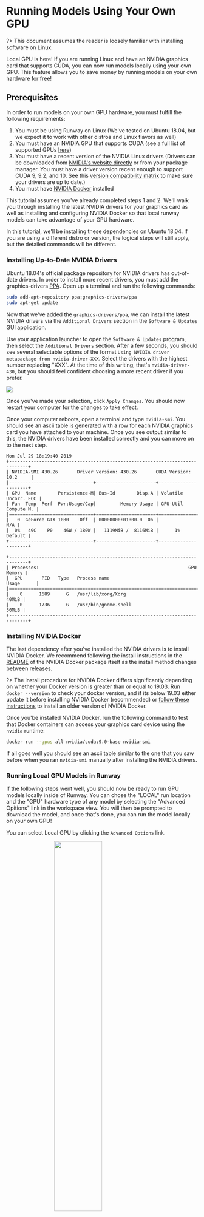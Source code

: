 # Running Models Using Your Own GPU

?> This document assumes the reader is loosely familiar with installing software on Linux.

Local GPU is here! If you are running Linux and have an NVIDIA graphics card that supports CUDA, you can now run models locally using your own GPU. This feature allows you to save money by running models on your own hardware for free!

## Prerequisites

In order to run models on your own GPU hardware, you must fulfill the following requirements:

1. You must be using Runway on Linux (We've tested on Ubuntu 18.04, but we expect it to work with other distros and Linux flavors as well)
1. You must have an NVIDIA GPU that supports CUDA (see a full list of supported GPUs [here](https://www.geforce.com/hardware/technology/cuda/supported-gpus))
1. You must have a recent version of the NVIDIA Linux drivers (Drivers can be downloaded from [NVIDIA's website directly](https://www.geforce.com/drivers) or from your package manager. You must have a driver version recent enough to support CUDA 9, 9.2, and 10. See this [version compatibility matrix](https://github.com/NVIDIA/nvidia-docker/wiki/CUDA#requirements) to make sure your drivers are up to date.)
1. You must have [NVIDIA Docker](https://github.com/NVIDIA/nvidia-docker) installed

This tutorial assumes you've already completed steps 1 and 2. We'll walk you through installing the latest NVIDIA drivers for your graphics card as well as installing and configuring NVIDIA Docker so that local runway models can take advantage of your GPU hardware.

In this tutorial, we'll be installing these dependencies on Ubuntu 18.04. If you are using a different distro or version, the logical steps will still apply, but the detailed commands will be different.

### Installing Up-to-Date NVIDIA Drivers

Ubuntu 18.04's official package repository for NVIDIA drivers has out-of-date drivers. In order to install more recent drivers, you must add the graphics-drivers [PPA](https://itsfoss.com/ppa-guide/). Open up a terminal and run the following commands:

```bash
sudo add-apt-repository ppa:graphics-drivers/ppa
sudo apt-get update
```

Now that we've added the `graphics-drivers/ppa`, we can install the latest NVIDIA drivers via the `Additional Drivers` section in the `Software & Updates` GUI application.

Use your application launcher to open the `Software & Updates` program, then select the `Additional Drivers` section. After a few seconds, you should see several selectable options of the format `Using NVIDIA driver metapackage from nvidia-driver-XXX`. Select the drivers with the highest number replacing "XXX". At the time of this writing, that's `nvidia-driver-430`, but you should feel confident choosing a more recent driver if you prefer.

![](assets/images/how-to/local-gpu/software-and-updates.png)

Once you've made your selection, click `Apply Changes`. You should now restart your computer for the changes to take effect.

Once your computer reboots, open a terminal and type `nvidia-smi`. You should see an ascii table is generated with a row for each NVIDIA graphics card you have attached to your machine. Once you see output similar to this, the NVIDIA drivers have been installed correctly and you can move on to the next step.

```
Mon Jul 29 18:19:40 2019       
+-----------------------------------------------------------------------------+
| NVIDIA-SMI 430.26       Driver Version: 430.26       CUDA Version: 10.2     |
|-------------------------------+----------------------+----------------------+
| GPU  Name        Persistence-M| Bus-Id        Disp.A | Volatile Uncorr. ECC |
| Fan  Temp  Perf  Pwr:Usage/Cap|         Memory-Usage | GPU-Util  Compute M. |
|===============================+======================+======================|
|   0  GeForce GTX 1080    Off  | 00000000:01:00.0  On |                  N/A |
|  0%   49C    P0    46W / 180W |   1119MiB /  8116MiB |      1%      Default |
+-------------------------------+----------------------+----------------------+
                                                                               
+-----------------------------------------------------------------------------+
| Processes:                                                       GPU Memory |
|  GPU       PID   Type   Process name                             Usage      |
|=============================================================================|
|    0      1689      G   /usr/lib/xorg/Xorg                            40MiB |
|    0      1736      G   /usr/bin/gnome-shell                          50MiB |
+-----------------------------------------------------------------------------+
```

### Installing NVIDIA Docker

The last dependency after you've installed the NVIDIA drivers is to install NVIDIA Docker. We recommend following the install instructions in the [README](https://github.com/NVIDIA/nvidia-docker) of the NVIDIA Docker package itself as the install method changes between releases.

?> The install procedure for NVIDIA Docker differs significantly depending on whether your Docker version is greater than or equal to 19.03. Run `docker --version` to check your docker version, and if its below 19.03 either update it before installing NVIDIA Docker (recommended) or [follow these instructions](https://github.com/NVIDIA/nvidia-docker/wiki/Installation-(version-2.0)) to install an older version of NVIDIA Docker.

Once you'be installed NVIDIA Docker, run the following command to test that Docker containers can access your graphics card device using the `nvidia` runtime:

```bash
docker run --gpus all nvidia/cuda:9.0-base nvidia-smi
```

If all goes well you should see an ascii table similar to the one that you saw before when you ran `nvidia-smi` manually after installing the NVIDIA drivers.

### Running Local GPU Models in Runway

If the following steps went well, you should now be ready to run GPU models locally inside of Runway. You can chose the "LOCAL" run location and the "GPU" hardware type of any model by selecting the "Advanced Opitions" link in the workspace view. You will then be prompted to download the model, and once that's done, you can run the model locally on your own GPU!

You can select Local GPU by clicking the `Advanced Options` link.

<img src="assets/images/how-to/local-gpu/run-local-gpu-1.png" style="display: block; width: 50%; margin: auto"/>

From there, select `LOCAL` as the `Run Option` and `GPU` as the `Hardware` option.

<img src="assets/images/how-to/local-gpu/run-local-gpu-2.png" style="display: block; width: 50%; margin: auto"/>

If you don't already have the GPU version of the model installed, you will be prompted to download and install it next.

<img src="assets/images/how-to/local-gpu/run-local-gpu-3.png" style="display: block; width: 50%; margin: auto"/>

Once the download is complete, you can run the model locally on your own GPU hardware!

<img src="assets/images/how-to/local-gpu/run-local-gpu-4.png" style="display: block; width: 50%; margin: auto"/>

?> Whenever a model is running on your local GPU, you can use the `nvidia-smi` command to inspect the GPU memory allocation and processor utilization of each model process.
